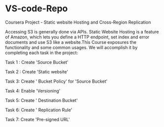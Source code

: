 # VS-code-Repo
Coursera Project - Static website Hosting and Cross-Region Replication 

Accessing S3 is generally done via APIs. Static Website Hosting is a feature of  Amazon, which lets you define a HTTP endpoint, set index and error documents and use S3 like a website.This Course exposures the functionality and some common usages. We will accomplish it by completing each task in the project:

Task 1 : Create 'Source Bucket'

Task 2 :  Create 'Static website' 

Task 3:  Create ' Bucket Policy' for 'Source Bucket'

Task 4:  Enable 'Versioning'

Task 5:  Create ' Destination Bucket'

Task 6: Create ' Replication Rule'

Task 7:  Create 'Pre-signed URL'
